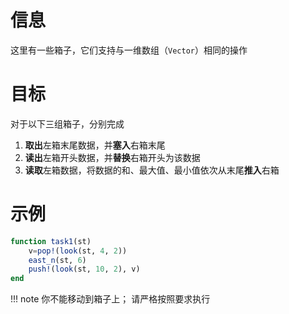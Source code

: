 # 信息
这里有一些箱子，它们支持与一维数组（`Vector`）相同的操作

# 目标
对于以下三组箱子，分别完成
1. **取出**左箱末尾数据，并**塞入**右箱末尾
2. **读出**左箱开头数据，并**替换**右箱开头为该数据
3. **读取**左箱数据，将数据的和、最大值、最小值依次从末尾**推入**右箱

# 示例
```jl
function task1(st)
	v=pop!(look(st, 4, 2))
	east_n(st, 6)
	push!(look(st, 10, 2), v)
end
```

!!! note
	你不能移动到箱子上；
	请严格按照要求执行
